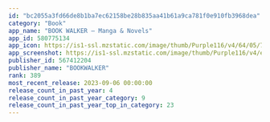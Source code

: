 ```yaml
---
id: "bc2055a3fd66de8b1ba7ec62158be28b835aa41b61a9ca781f0e910fb3968dea"
category: "Book"
app_name: "BOOK WALKER – Manga & Novels"
app_id: 580775134
app_icon: https://is1-ssl.mzstatic.com/image/thumb/Purple116/v4/64/05/79/6405798e-b4f4-6958-93e4-81fac3132682/AppIcon-1x_U007emarketing-0-6-0-85-220.png/1024x1024bb.png
app_screenshot: https://is1-ssl.mzstatic.com/image/thumb/Purple116/v4/e5/ce/f3/e5cef310-09f5-acd7-7da2-73d7e1a04ec1/ed9a6b89-3e02-4cf4-812a-0de0d74af06c_iPhone6.5_1284x2778_01.jpg/1284x2778bb.png
publisher_id: 567412204
publisher_name: "BOOKWALKER"
rank: 389
most_recent_release: 2023-09-06 00:00:00
release_count_in_past_year: 4
release_count_in_past_year_category: 9
release_count_in_past_year_top_in_category: 23
---
```


